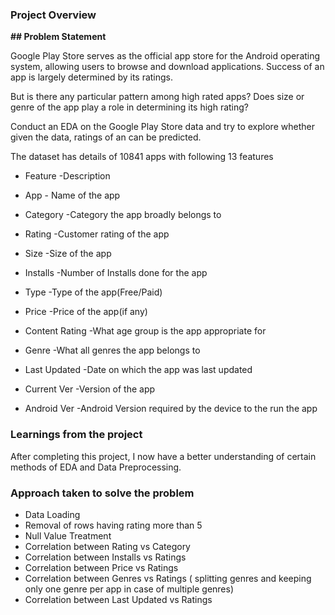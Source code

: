 ### Project Overview

 **## Problem Statement**

Google Play Store serves as the official app store for the Android operating system, allowing users to browse and download applications. Success of an app is largely determined by its ratings.

But is there any particular pattern among high rated apps? Does size or genre of the app play a role in determining its high rating?

Conduct an EDA on the Google Play Store data and try to explore whether given the data, ratings of an can be predicted.

The dataset has details of 10841 apps with following 13 features

- Feature	                   -Description

- App	                   - Name of the app
- Category	           -Category the app broadly belongs to
- Rating	                   -Customer rating of the app
- Size	                    -Size of the app
- Installs	                   -Number of Installs done for the app
- Type	                   -Type of the app(Free/Paid)
- Price	                    -Price of the app(if any)
- Content Rating	    -What age group is the app appropriate for
- Genre	                    -What all genres the app belongs to
- Last Updated	    -Date on which the app was last updated
- Current Ver	            -Version of the app
- Android Ver	            -Android Version required by the device to the run the app


### Learnings from the project

 After completing this project, I now have a better understanding of certain methods of EDA and Data Preprocessing. 




### Approach taken to solve the problem

 - Data Loading
- Removal of  rows having rating more than 5
- Null Value Treatment
- Correlation between Rating vs Category
- Correlation between Installs vs Ratings
- Correlation between Price vs Ratings
- Correlation between Genres vs Ratings ( splitting genres and keeping only one genre per app in case of multiple genres)
- Correlation between Last Updated vs Ratings


 


